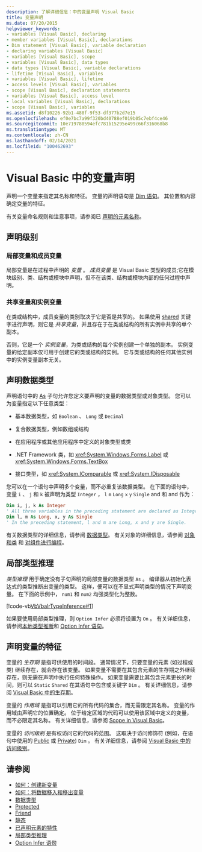 ```yaml
---
description: 了解详细信息：中的变量声明 Visual Basic
title: 变量声明
ms.date: 07/20/2015
helpviewer_keywords:
- variables [Visual Basic], declaring
- member variables [Visual Basic], declarations
- Dim statement [Visual Basic], variable declaration
- declaring variables [Visual Basic]
- variables [Visual Basic], scope
- variables [Visual Basic], data types
- data types [Visual Basic], variable declarations
- lifetime [Visual Basic], variables
- variables [Visual Basic], lifetime
- access levels [Visual Basic], variables
- scope [Visual Basic], declaration statements
- variables [Visual Basic], access level
- local variables [Visual Basic], declarations
- scope [Visual Basic], variables
ms.assetid: d8f10226-92b1-480f-9f53-df377b2d7e15
ms.openlocfilehash: ef0e7bc7a99f320bd40788ef019b05c7ebf4ce46
ms.sourcegitcommit: 10e719780594efc781b15295e499c66f316068b8
ms.translationtype: MT
ms.contentlocale: zh-CN
ms.lasthandoff: 02/14/2021
ms.locfileid: "100462693"
---
```

# <a name="variable-declaration-in-visual-basic"></a>Visual Basic 中的变量声明

声明一个变量来指定其名称和特征。 变量的声明语句是 [Dim 语句](../../../language-reference/statements/dim-statement.md)。 其位置和内容确定变量的特征。  
  
 有关变量命名规则和注意事项，请参阅已 [声明的元素名称](../declared-elements/declared-element-names.md)。  
  
## <a name="declaration-levels"></a>声明级别  
  
### <a name="local-and-member-variables"></a>局部变量和成员变量  

 局部变量是在过程中声明的 *变量* 。 *成员变量* 是 Visual Basic 类型的成员;它在模块级别、类、结构或模块中声明，但不在该类、结构或模块内部的任何过程中声明。  
  
### <a name="shared-and-instance-variables"></a>共享变量和实例变量  

 在类或结构中，成员变量的类别取决于它是否是共享的。 如果使用 [shared](../../../language-reference/modifiers/shared.md) 关键字进行声明，则它是 *共享变量*，并且存在于在类或结构的所有实例中共享的单个副本。  
  
 否则，它是一个 *实例变量*，为类或结构的每个实例创建一个单独的副本。 实例变量的给定副本仅可用于创建它的类或结构的实例。 它与类或结构的任何其他实例中的实例变量副本无关。  
  
## <a name="declaring-data-type"></a>声明数据类型  

 声明语句中的 [As](../../../language-reference/statements/as-clause.md) 子句允许您定义要声明的变量的数据类型或对象类型。 您可以为变量指定以下任意类型：  
  
- 基本数据类型，如 `Boolean` 、 `Long` 或 `Decimal`  
  
- 复合数据类型，例如数组或结构  
  
- 在应用程序或其他应用程序中定义的对象类型或类  
  
- .NET Framework 类，如 <xref:System.Windows.Forms.Label> 或 <xref:System.Windows.Forms.TextBox>  
  
- 接口类型，如 <xref:System.IComparable> 或 <xref:System.IDisposable>  
  
 您可以在一个语句中声明多个变量，而不必重复该数据类型。 在下面的语句中，变量 `i` 、 `j` 和 `k` 被声明为类型 `Integer` ， `l` `m` `Long` `x` `y` `Single` and 和 and 作为：  
  
```vb  
Dim i, j, k As Integer  
' All three variables in the preceding statement are declared as Integer.  
Dim l, m As Long, x, y As Single  
' In the preceding statement, l and m are Long, x and y are Single.  
```  
  
 有关数据类型的详细信息，请参阅 [数据类型](../data-types/index.md)。 有关对象的详细信息，请参阅 [对象和类](../objects-and-classes/index.md) 和 [对组件进行编程](/previous-versions/visualstudio/visual-studio-2013/0ffkdtkf(v=vs.120))。  
  
## <a name="local-type-inference"></a>局部类型推理  

 *类型推理* 用于确定没有子句声明的局部变量的数据类型 `As` 。 编译器从初始化表达式的类型推断出变量的类型。 这样，便可以在不显式声明类型的情况下声明变量。 在下面的示例中， `num1` 和 `num2` 均强类型化为整数。  
  
 [!code-vb[VbVbalrTypeInference#1](~/samples/snippets/visualbasic/VS_Snippets_VBCSharp/VbVbalrTypeInference/VB/Class1.vb#1)]  
  
 如果要使用局部类型推理，则 `Option Infer` 必须将设置为 `On` 。 有关详细信息，请参阅[本地类型推断](local-type-inference.md)和 [Option Infer 语句](../../../language-reference/statements/option-infer-statement.md)。  
  
## <a name="characteristics-of-declared-variables"></a>声明变量的特征  

 变量的 *生存期* 是指可供使用的时间段。 通常情况下，只要变量的元素 (如过程或类) 继续存在，就会存在该变量。 如果变量不需要在其包含元素的生存期之外继续存在，则无需在声明中执行任何特殊操作。 如果变量需要比其包含元素更长的时间，则可以 `Static` `Shared` 在其语句中包含或关键字 `Dim` 。 有关详细信息，请参阅 [Visual Basic 中的生存期](../declared-elements/lifetime.md)。  
  
 变量的 *作用域* 是指可以引用它的所有代码的集合，而无需限定其名称。 变量的作用域由声明它的位置确定。 位于给定区域的代码可以使用该区域中定义的变量，而不必限定其名称。 有关详细信息，请参阅 [Scope in Visual Basic](../declared-elements/scope.md)。  
  
 变量的 *访问级别* 是有权访问它的代码的范围。 这取决于访问修饰符 (例如，在语句中使用的 [Public](../../../language-reference/modifiers/public.md) 或 [Private](../../../language-reference/modifiers/private.md)) `Dim` 。 有关详细信息，请参阅 [Visual Basic 中的访问级别](../declared-elements/access-levels.md)。  
  
## <a name="see-also"></a>请参阅

- [如何：创建新变量](how-to-create-a-new-variable.md)
- [如何：将数据移入和移出变量](how-to-move-data-into-and-out-of-a-variable.md)
- [数据类型](../../../language-reference/data-types/index.md)
- [Protected](../../../language-reference/modifiers/protected.md)
- [Friend](../../../language-reference/modifiers/friend.md)
- [静态](../../../language-reference/modifiers/static.md)
- [已声明元素的特性](../declared-elements/declared-element-characteristics.md)
- [局部类型推理](local-type-inference.md)
- [Option Infer 语句](../../../language-reference/statements/option-infer-statement.md)
